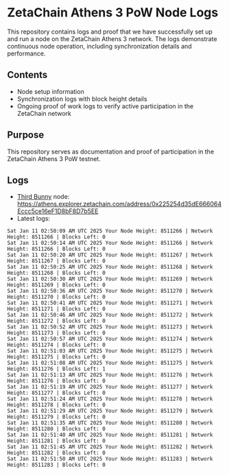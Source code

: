# ZetaChain Athens 3 PoW Node Logs
This repository contains logs and proof that we have successfully set up and run a node on the ZetaChain Athens 3 network. The logs demonstrate continuous node operation, including synchronization details and performance.

## Contents
- Node setup information
- Synchronization logs with block height details
- Ongoing proof of work logs to verify active participation in the ZetaChain network

## Purpose
This repository serves as documentation and proof of participation in the ZetaChain Athens 3 PoW testnet.

## Logs

- [Third Bunny](https://thirdbunny.xyz/) node: https://athens.explorer.zetachain.com/address/0x225254d35dE666064Eccc5ce16eF1D8bF8D7b5EE
- Latest logs:
```
Sat Jan 11 02:50:09 AM UTC 2025 Your Node Height: 8511266 | Network Height: 8511266 | Blocks Left: 0
Sat Jan 11 02:50:14 AM UTC 2025 Your Node Height: 8511266 | Network Height: 8511266 | Blocks Left: 0
Sat Jan 11 02:50:20 AM UTC 2025 Your Node Height: 8511267 | Network Height: 8511267 | Blocks Left: 0
Sat Jan 11 02:50:25 AM UTC 2025 Your Node Height: 8511268 | Network Height: 8511268 | Blocks Left: 0
Sat Jan 11 02:50:30 AM UTC 2025 Your Node Height: 8511269 | Network Height: 8511269 | Blocks Left: 0
Sat Jan 11 02:50:36 AM UTC 2025 Your Node Height: 8511270 | Network Height: 8511270 | Blocks Left: 0
Sat Jan 11 02:50:41 AM UTC 2025 Your Node Height: 8511271 | Network Height: 8511271 | Blocks Left: 0
Sat Jan 11 02:50:46 AM UTC 2025 Your Node Height: 8511272 | Network Height: 8511272 | Blocks Left: 0
Sat Jan 11 02:50:52 AM UTC 2025 Your Node Height: 8511273 | Network Height: 8511273 | Blocks Left: 0
Sat Jan 11 02:50:57 AM UTC 2025 Your Node Height: 8511274 | Network Height: 8511274 | Blocks Left: 0
Sat Jan 11 02:51:03 AM UTC 2025 Your Node Height: 8511275 | Network Height: 8511275 | Blocks Left: 0
Sat Jan 11 02:51:08 AM UTC 2025 Your Node Height: 8511275 | Network Height: 8511276 | Blocks Left: 1
Sat Jan 11 02:51:13 AM UTC 2025 Your Node Height: 8511276 | Network Height: 8511276 | Blocks Left: 0
Sat Jan 11 02:51:19 AM UTC 2025 Your Node Height: 8511277 | Network Height: 8511277 | Blocks Left: 0
Sat Jan 11 02:51:24 AM UTC 2025 Your Node Height: 8511278 | Network Height: 8511278 | Blocks Left: 0
Sat Jan 11 02:51:29 AM UTC 2025 Your Node Height: 8511279 | Network Height: 8511279 | Blocks Left: 0
Sat Jan 11 02:51:35 AM UTC 2025 Your Node Height: 8511280 | Network Height: 8511280 | Blocks Left: 0
Sat Jan 11 02:51:40 AM UTC 2025 Your Node Height: 8511281 | Network Height: 8511281 | Blocks Left: 0
Sat Jan 11 02:51:45 AM UTC 2025 Your Node Height: 8511282 | Network Height: 8511282 | Blocks Left: 0
Sat Jan 11 02:51:50 AM UTC 2025 Your Node Height: 8511283 | Network Height: 8511283 | Blocks Left: 0
```
